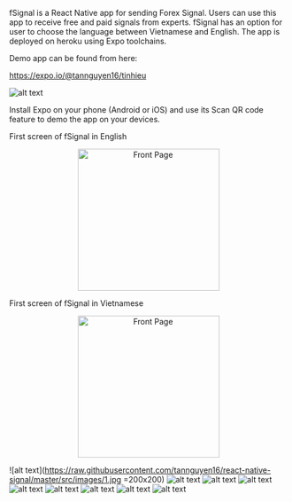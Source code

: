 fSignal is a React Native app for sending Forex Signal. Users can use this app to receive free and paid signals from experts. fSignal has an option for user to choose the language between Vietnamese and English.
The app is deployed on heroku using Expo toolchains.

Demo app can be found from here:

https://expo.io/@tannguyen16/tinhieu

![alt text](https://raw.githubusercontent.com/tannguyen16/react-native-signal/master/src/images/expo.PNG)

Install Expo on your phone (Android or iOS) and use its Scan QR code feature to demo the app on your devices.

First screen of fSignal in English
<p align="center">
  <img src="https://raw.githubusercontent.com/tannguyen16/react-native-signal/master/src/images/1.jpg" width="256" title="Front Page">
</p>

First screen of fSignal in Vietnamese
<p align="center">
  <img src="https://raw.githubusercontent.com/tannguyen16/react-native-signal/master/src/images/2.jpg" width="256" title="Front Page">
</p>

![alt text](https://raw.githubusercontent.com/tannguyen16/react-native-signal/master/src/images/1.jpg =200x200)
![alt text](https://raw.githubusercontent.com/tannguyen16/react-native-signal/master/src/images/2.jpg)
![alt text](https://raw.githubusercontent.com/tannguyen16/react-native-signal/master/src/images/3.jpg)
![alt text](https://raw.githubusercontent.com/tannguyen16/react-native-signal/master/src/images/4.jpg)
![alt text](https://raw.githubusercontent.com/tannguyen16/react-native-signal/master/src/images/5.jpg)
![alt text](https://raw.githubusercontent.com/tannguyen16/react-native-signal/master/src/images/6.jpg)
![alt text](https://raw.githubusercontent.com/tannguyen16/react-native-signal/master/src/images/7.jpg)
![alt text](https://raw.githubusercontent.com/tannguyen16/react-native-signal/master/src/images/8.jpg)
![alt text](https://raw.githubusercontent.com/tannguyen16/react-native-signal/master/src/images/9.jpg)









